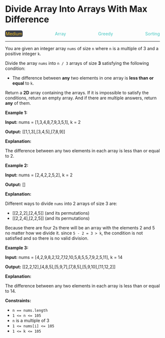 # Divide Array Into Arrays With Max Difference

<div style="display: flex; justify-content: space-between; align-items: center">
<div style="color: #fac31d;
padding: 2px; background-color: #3a3f4b; border-radius: 5px;">Medium</div>
<div style="color: #46c6c2">Array</div>
<div style="color: #46c6c2">Greedy</div>
<div style="color: #46c6c2">Sorting</div>
</div>

---

You are given an integer array `nums` of size `n` where `n` is a multiple of 3 and a positive integer `k`.

Divide the array `nums` into `n / 3` arrays of size **3** satisfying the following condition:

*   The difference between **any** two elements in one array is **less than or equal** to `k`.

Return a **2D** array containing the arrays. If it is impossible to satisfy the conditions, return an empty array. And if there are multiple answers, return **any** of them.

**Example 1:**

**Input:** nums = \[1,3,4,8,7,9,3,5,1\], k = 2

**Output:** \[\[1,1,3\],\[3,4,5\],\[7,8,9\]\]

**Explanation:**

The difference between any two elements in each array is less than or equal to 2.

**Example 2:**

**Input:** nums = \[2,4,2,2,5,2\], k = 2

**Output:** \[\]

**Explanation:**

Different ways to divide `nums` into 2 arrays of size 3 are:

*   \[\[2,2,2\],\[2,4,5\]\] (and its permutations)
*   \[\[2,2,4\],\[2,2,5\]\] (and its permutations)

Because there are four 2s there will be an array with the elements 2 and 5 no matter how we divide it. since `5 - 2 = 3 > k`, the condition is not satisfied and so there is no valid division.

**Example 3:**

**Input:** nums = \[4,2,9,8,2,12,7,12,10,5,8,5,5,7,9,2,5,11\], k = 14

**Output:** \[\[2,2,12\],\[4,8,5\],\[5,9,7\],\[7,8,5\],\[5,9,10\],\[11,12,2\]\]

**Explanation:**

The difference between any two elements in each array is less than or equal to 14.

**Constraints:**

*   `n == nums.length`
*   `1 <= n <= 105`
*   `n` is a multiple of 3
*   `1 <= nums[i] <= 105`
*   `1 <= k <= 105`
